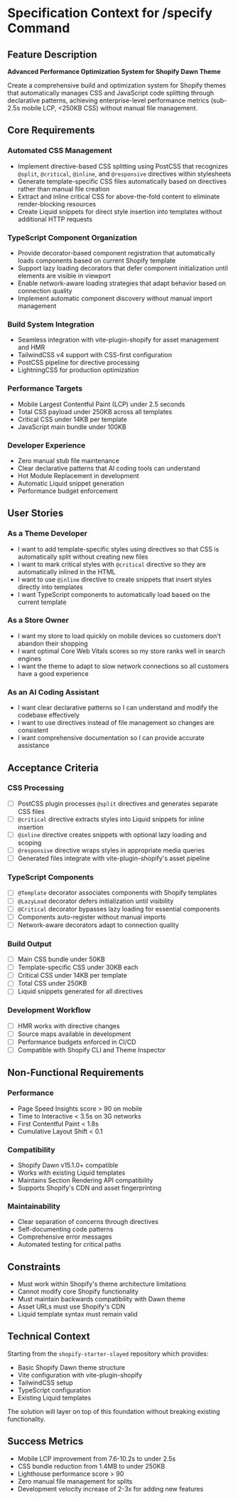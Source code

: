 # Specification Context for /specify Command

## Feature Description

**Advanced Performance Optimization System for Shopify Dawn Theme**

Create a comprehensive build and optimization system for Shopify themes that automatically manages CSS and JavaScript code splitting through declarative patterns, achieving enterprise-level performance metrics (sub-2.5s mobile LCP, <250KB CSS) without manual file management.

## Core Requirements

### Automated CSS Management
- Implement directive-based CSS splitting using PostCSS that recognizes `@split`, `@critical`, `@inline`, and `@responsive` directives within stylesheets
- Generate template-specific CSS files automatically based on directives rather than manual file creation
- Extract and inline critical CSS for above-the-fold content to eliminate render-blocking resources
- Create Liquid snippets for direct style insertion into templates without additional HTTP requests

### TypeScript Component Organization
- Provide decorator-based component registration that automatically loads components based on current Shopify template
- Support lazy loading decorators that defer component initialization until elements are visible in viewport
- Enable network-aware loading strategies that adapt behavior based on connection quality
- Implement automatic component discovery without manual import management

### Build System Integration
- Seamless integration with vite-plugin-shopify for asset management and HMR
- TailwindCSS v4 support with CSS-first configuration
- PostCSS pipeline for directive processing
- LightningCSS for production optimization

### Performance Targets
- Mobile Largest Contentful Paint (LCP) under 2.5 seconds
- Total CSS payload under 250KB across all templates
- Critical CSS under 14KB per template
- JavaScript main bundle under 100KB

### Developer Experience
- Zero manual stub file maintenance
- Clear declarative patterns that AI coding tools can understand
- Hot Module Replacement in development
- Automatic Liquid snippet generation
- Performance budget enforcement

## User Stories

### As a Theme Developer
- I want to add template-specific styles using directives so that CSS is automatically split without creating new files
- I want to mark critical styles with `@critical` directive so they are automatically inlined in the HTML
- I want to use `@inline` directive to create snippets that insert styles directly into templates
- I want TypeScript components to automatically load based on the current template

### As a Store Owner
- I want my store to load quickly on mobile devices so customers don't abandon their shopping
- I want optimal Core Web Vitals scores so my store ranks well in search engines
- I want the theme to adapt to slow network connections so all customers have a good experience

### As an AI Coding Assistant
- I want clear declarative patterns so I can understand and modify the codebase effectively
- I want to use directives instead of file management so changes are consistent
- I want comprehensive documentation so I can provide accurate assistance

## Acceptance Criteria

### CSS Processing
- [ ] PostCSS plugin processes `@split` directives and generates separate CSS files
- [ ] `@critical` directive extracts styles into Liquid snippets for inline insertion
- [ ] `@inline` directive creates snippets with optional lazy loading and scoping
- [ ] `@responsive` directive wraps styles in appropriate media queries
- [ ] Generated files integrate with vite-plugin-shopify's asset pipeline

### TypeScript Components
- [ ] `@Template` decorator associates components with Shopify templates
- [ ] `@LazyLoad` decorator defers initialization until visibility
- [ ] `@Critical` decorator bypasses lazy loading for essential components
- [ ] Components auto-register without manual imports
- [ ] Network-aware decorators adapt to connection quality

### Build Output
- [ ] Main CSS bundle under 50KB
- [ ] Template-specific CSS under 30KB each
- [ ] Critical CSS under 14KB per template
- [ ] Total CSS under 250KB
- [ ] Liquid snippets generated for all directives

### Development Workflow
- [ ] HMR works with directive changes
- [ ] Source maps available in development
- [ ] Performance budgets enforced in CI/CD
- [ ] Compatible with Shopify CLI and Theme Inspector

## Non-Functional Requirements

### Performance
- Page Speed Insights score > 90 on mobile
- Time to Interactive < 3.5s on 3G networks
- First Contentful Paint < 1.8s
- Cumulative Layout Shift < 0.1

### Compatibility
- Shopify Dawn v15.1.0+ compatible
- Works with existing Liquid templates
- Maintains Section Rendering API compatibility
- Supports Shopify's CDN and asset fingerprinting

### Maintainability
- Clear separation of concerns through directives
- Self-documenting code patterns
- Comprehensive error messages
- Automated testing for critical paths

## Constraints

- Must work within Shopify's theme architecture limitations
- Cannot modify core Shopify functionality
- Must maintain backwards compatibility with Dawn theme
- Asset URLs must use Shopify's CDN
- Liquid template syntax must remain valid

## Technical Context

Starting from the `shopify-starter-slayed` repository which provides:
- Basic Shopify Dawn theme structure
- Vite configuration with vite-plugin-shopify
- TailwindCSS setup
- TypeScript configuration
- Existing Liquid templates

The solution will layer on top of this foundation without breaking existing functionality.

## Success Metrics

- Mobile LCP improvement from 7.6-10.2s to under 2.5s
- CSS bundle reduction from 1.4MB to under 250KB
- Lighthouse performance score > 90
- Zero manual file management for splits
- Development velocity increase of 2-3x for adding new features
